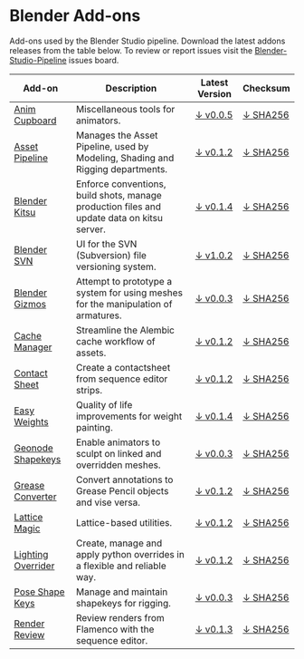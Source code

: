 # Blender Add-ons

Add-ons used by the Blender Studio pipeline. Download the latest addons releases from the table below. To review or report issues visit the [Blender-Studio-Pipeline](https://projects.blender.org/studio/blender-studio-pipeline/issues) issues board.


| Add-on | Description | Latest Version | Checksum |
|---|---|---|---|
|[Anim Cupboard](../addons/anim_cupboard) |Miscellaneous tools for animators. |[↓ v0.0.5](https://projects.blender.org/studio/blender-studio-pipeline/releases/download/0.0.2/anim_cupboard-0.0.5.zip) |[↓ SHA256](https://projects.blender.org/studio/blender-studio-pipeline/releases/download/0.0.2/anim_cupboard-0.0.5.sha256)|
|[Asset Pipeline](../addons/asset_pipeline ) |Manages the Asset Pipeline, used by Modeling, Shading and Rigging departments. |[↓ v0.1.2](https://projects.blender.org/studio/blender-studio-pipeline/releases/download/0.0.1/asset_pipeline-0.1.2.zip) |[↓ SHA256](https://projects.blender.org/studio/blender-studio-pipeline/releases/download/0.0.1/asset_pipeline-0.1.2.sha256)|
|[Blender Kitsu](../addons/blender_kitsu )|Enforce conventions, build shots, manage production files and update data on kitsu server. |[↓ v0.1.4](https://projects.blender.org/studio/blender-studio-pipeline/releases/download/0.0.2/blender_kitsu-0.1.4.zip) |[↓ SHA256](https://projects.blender.org/studio/blender-studio-pipeline/releases/download/0.0.2/blender_kitsu-0.1.4.sha256)|
|[Blender SVN](../addons/blender_svn ) |UI for the SVN (Subversion) file versioning system.  |[↓ v1.0.2](https://projects.blender.org/studio/blender-studio-pipeline/releases/download/0.0.2/blender_svn-1.0.2.zip) |[↓ SHA256](https://projects.blender.org/studio/blender-studio-pipeline/releases/download/0.0.2/blender_svn-1.0.2.sha256)|
|[Blender Gizmos](../addons/bone_gizmos )|Attempt to prototype a system for using meshes for the manipulation of armatures.  |[↓ v0.0.3](https://projects.blender.org/studio/blender-studio-pipeline/releases/download/0.0.1/bone_gizmos-0.0.3.zip) |[↓ SHA256](https://projects.blender.org/studio/blender-studio-pipeline/releases/download/0.0.1/bone_gizmos-0.0.3.sha256)|
|[Cache Manager](../addons/cache_manager ) |Streamline the Alembic cache workflow of assets. |[↓ v0.1.2](https://projects.blender.org/studio/blender-studio-pipeline/releases/download/0.0.1/cache_manager-0.1.2.zip) |[↓ SHA256](https://projects.blender.org/studio/blender-studio-pipeline/releases/download/0.0.1/cache_manager-0.1.2.sha256)|
|[Contact Sheet](../addons/contactsheet ) |Create a contactsheet from sequence editor strips.  |[↓ v0.1.2](https://projects.blender.org/studio/blender-studio-pipeline/releases/download/0.0.1/contactsheet-0.1.2.zip) |[↓ SHA256](https://projects.blender.org/studio/blender-studio-pipeline/releases/download/0.0.1/contactsheet-0.1.2.sha256)|
|[Easy Weights](../addons/easy_weights ) |Quality of life improvements for weight painting.  |[↓ v0.1.4](https://projects.blender.org/studio/blender-studio-pipeline/releases/download/0.0.2/easy_weights-0.1.4.zip) |[↓ SHA256](https://projects.blender.org/studio/blender-studio-pipeline/releases/download/0.0.2/easy_weights-0.1.4.sha256)|
|[Geonode Shapekeys](../addons/geonode_shapekeys ) |Enable animators to sculpt on linked and overridden meshes.  |[↓ v0.0.3](https://projects.blender.org/studio/blender-studio-pipeline/releases/download/0.0.1/geonode_shapekeys-0.0.3.zip) |[↓ SHA256](https://projects.blender.org/studio/blender-studio-pipeline/releases/download/0.0.1/geonode_shapekeys-0.0.3.sha256)|
|[Grease Converter](../addons/grease_converter ) |Convert annotations to Grease Pencil objects and vise versa.  |[↓ v0.1.2](https://projects.blender.org/studio/blender-studio-pipeline/releases/download/0.0.1/grease_converter-0.1.2.zip) |[↓ SHA256](https://projects.blender.org/studio/blender-studio-pipeline/releases/download/0.0.1/grease_converter-0.1.2.sha256)|
|[Lattice Magic](../addons/lattice_magic ) |Lattice-based utilities.  |[↓ v0.1.2](https://projects.blender.org/studio/blender-studio-pipeline/releases/download/0.0.1/lattice_magic-0.1.2.zip) |[↓ SHA256](https://projects.blender.org/studio/blender-studio-pipeline/releases/download/0.0.1/lattice_magic-0.1.2.sha256)|
|[Lighting Overrider](../addons/lighting_overrider ) |Create, manage and apply python overrides in a flexible and reliable way.  |[↓ v0.1.2](https://projects.blender.org/studio/blender-studio-pipeline/releases/download/0.0.1/lighting_overrider-0.1.2.zip) |[↓ SHA256](https://projects.blender.org/studio/blender-studio-pipeline/releases/download/0.0.1/lighting_overrider-0.1.2.sha256)|
|[Pose Shape Keys](../addons/pose_shape_keys )|Manage and maintain shapekeys for rigging.  |[↓ v0.0.3](https://projects.blender.org/studio/blender-studio-pipeline/releases/download/0.0.1/pose_shape_keys-0.0.3.zip) |[↓ SHA256](https://projects.blender.org/studio/blender-studio-pipeline/releases/download/0.0.1/pose_shape_keys-0.0.3.sha256)|
|[Render Review](../addons/render_review ) |Review renders from Flamenco with the sequence editor.  |[↓ v0.1.3](https://projects.blender.org/studio/blender-studio-pipeline/releases/download/0.0.1/render_review-0.1.3.zip) |[↓ SHA256](https://projects.blender.org/studio/blender-studio-pipeline/releases/download/0.0.1/render_review-0.1.3.sha256)|